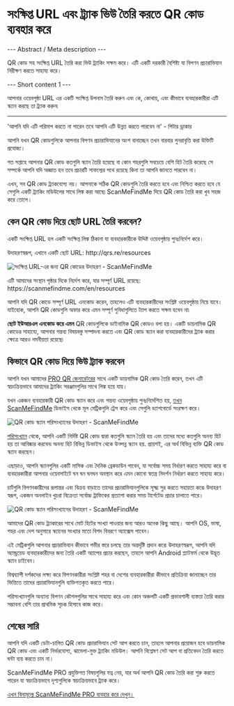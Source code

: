 <h1>সংক্ষিপ্ত URL এবং ট্র্যাক ভিউ তৈরি করতে QR কোড ব্যবহার করে</h1>

--- Abstract / Meta description ---

QR কোড সহ সংক্ষিপ্ত URL তৈরি করা ভিউ ট্র্যাকিং সক্ষম করে। এটি একটি দরকারী বৈশিষ্ট্য যা বিপণন প্রচারাভিযান নিরীক্ষণ করতে সাহায্য করে।

--- Short content 1 ---

আপনার ওয়েবপৃষ্ঠা URL এর একটি সংক্ষিপ্ত উপনাম তৈরি করুন এবং কে, কোথায়, এবং কীভাবে ব্যবহারকারীরা এটি স্ক্যান করছে তা ট্র্যাক করুন৷

----------

<p><span class="font-italic">&#39;আপনি যদি এটি পরিমাপ করতে না পারেন তবে আপনি এটি উন্নত করতে পারবেন না&#39;</span> - পিটার ড্রাকার</p>

<p>আপনি যখন QR কোডগুলিকে আপনার বিপণন প্রচারাভিযানের অংশ বানাচ্ছেন তখন বারবার পুনরাবৃত্তি করা উক্তিটি প্রযোজ্য।</p>

<p>গত সপ্তাহে আপনার QR কোড কতগুলি স্ক্যান তৈরি হয়েছে বা কোন শহরগুলি সবচেয়ে বেশি হিট তৈরি করেছে সে সম্পর্কে আপনি যদি অজ্ঞাত হন তবে প্রচারটি সাফল্যের পথে রয়েছে কিনা তা আপনি জানতে পারবেন না।</p>

<p>এখন, সব QR কোড ট্র্যাকযোগ্য নয়। আপনাকে সঠিক QR কোডগুলি তৈরি করতে হবে এবং নিশ্চিত করতে হবে যে সেগুলি একটি ট্র্যাকিং মডিউলের সাথে লিঙ্ক করা আছে৷ ScanMeFindMe দিয়ে QR কোড তৈরি করা খুব সহজ করে তোলে।</p>

<h2>কেন QR কোড দিয়ে ছোট URL তৈরি করবেন?</h2>

<p>একটি সংক্ষিপ্ত URL হল একটি সংক্ষিপ্ত লিঙ্ক ঠিকানা যা ব্যবহারকারীকে উদ্দিষ্ট ওয়েবপৃষ্ঠায় পুনঃনির্দেশ করে।</p>

<p>উদাহরণস্বরূপ, এখানে একটি ছোট URL: <span class="font-italic">http://qrs.re/resources</span></p>

<p class="imageholder">
    <img src="https://media.scanmefindme.com/blog/about_dynamic_url/files/img 1 - qr.png"
        alt="সংক্ষিপ্ত URL-এর জন্য QR কোডের উদাহরণ - ScanMeFindMe">
</p>

<p>এটি আমাদের সংস্থান পৃষ্ঠার দিকে নির্দেশ করে, যার সম্পূর্ণ URL রয়েছে: <span class="font-italic">https://scanmefindme.com/en/resources</span></p>

<p>আপনি যদি QR কোডে সম্পূর্ণ URL এনকোড করেন, তাহলেও এটি ব্যবহারকারীদের সংশ্লিষ্ট ওয়েবপৃষ্ঠায় নিয়ে যাবে। যাইহোক, আপনি QR কোডগুলি অফার করে এমন সম্পূর্ণ সুবিধাগুলিতে ট্যাপ করতে সক্ষম হবেন না৷</p>

<p><strong>ছোট ইউআরএল এনকোড করে এমন</strong> QR কোডগুলিকে ডাইনামিক QR কোডও বলা হয়। একটি ডায়নামিক QR কোডের সাহায্যে, আপনার গন্তব্য বিষয়বস্তু সম্পাদনা করতে এবং QR কোড স্ক্যান করা ব্যবহারকারীদের ট্র্যাক করার ক্ষেত্রে আরও নমনীয়তা রয়েছে৷</p>

<h2>কিভাবে QR কোড দিয়ে ভিউ ট্র্যাক করবেন</h2>

<p>আপনি যখন আমাদের <a href="#pro">PRO QR জেনারেটরের</a> সাথে একটি ডায়নামিক QR কোড তৈরি করেন, তখন এটি স্বয়ংক্রিয়ভাবে আমাদের ট্র্যাকিং সরঞ্জামগুলির সাথে লিঙ্ক হয়ে যায়।</p>

<p>যখন একজন ব্যবহারকারী QR কোড স্ক্যান করে এবং গন্তব্য ওয়েবপৃষ্ঠায় পুনঃনির্দেশিত হয়, <a href="#static:url">তখন ScanMeFindMe</a> ডিভাইস থেকে মূল মেট্রিকগুলি ট্রেস করে এবং সেগুলি ড্যাশবোর্ডে সংরক্ষণ করে।</p>

<p class="imageholder">
    <img src="https://media.scanmefindme.com/blog/about_dynamic_url/files/img 2 - total scans.png"
        alt="QR কোড স্ক্যান পরিসংখ্যানের উদাহরণ - ScanMeFindMe">
</p>

<p><a href="#article:about_statistics" title="ডায়নামিক QR কোডের পরিসংখ্যান স্ক্যান করে">পরিসংখ্যান</a> থেকে, আপনি একটি নির্দিষ্ট QR কোড দ্বারা কতগুলি স্ক্যান তৈরি হয় এবং তাদের মধ্যে কতগুলি অনন্য হিট হয় তা আবিষ্কার করবেন৷ অনন্য হিট বিভিন্ন ডিভাইস থেকে উত্পন্ন স্ক্যান হয়. প্রায়শই, এর অর্থ বিভিন্ন ব্যক্তি QR কোড স্ক্যান করছেন।</p>

<p>এছাড়াও, আপনি স্ক্যানগুলির একটি মাসিক এবং দৈনিক ব্রেকডাউন পাবেন, যা সর্বোচ্চ সময় নির্ধারণ করতে সাহায্য করে বা ব্যবহারকারীরা আপনার ওয়েবসাইটে ঘন ঘন ঘনঘন অবস্থান করে এমন কোনো স্বতন্ত্র নিদর্শন নির্ধারণ করতে সাহায্য করে।</p>

<p>চার্টগুলি বিপণনকারীদের রূপান্তর এবং বিক্রয় বাড়াতে তাদের প্রচারাভিযানগুলিকে সূক্ষ্ম সুর করতে সহায়তা করে৷ উদাহরণ স্বরূপ, একজন অনলাইন খুচরা বিক্রেতা সর্বোচ্চ ট্রাফিকের প্রত্যাশা করার সময় টার্গেটেড প্রচার চালাতে পারে।</p>

<p class="imageholder">
    <img src="https://media.scanmefindme.com/blog/about_dynamic_url/files/img 3 - scans by.png"
        alt="QR কোড স্ক্যান পরিসংখ্যানের উদাহরণ - ScanMeFindMe">
</p>

<p>আমাদের QR কোড ট্র্যাকারের সাথে মোট হিটের সংখ্যা পাওয়ার জন্য আরও অনেক কিছু আছে। আপনি OS, ভাষা, শহর এবং দেশ অনুসারে স্ক্যানের সংখ্যার মতো বিশদ বিবরণে অ্যাক্সেস পাবেন।</p>

<p>এই মেট্রিকগুলি আপনার প্রচারাভিযান কীভাবে গভীর স্তরে চলছে তার অন্তর্দৃষ্টি প্রদান করে৷ উদাহরণস্বরূপ, আপনি যদি অ্যান্ড্রয়েড ব্যবহারকারীদের জন্য তৈরি একটি অ্যাপের প্রচার করছেন, তাহলে আপনি Android প্ল্যাটফর্ম থেকে উদ্ভূত স্ক্যান চাইবেন।</p>

<p>বিশ্বব্যাপী দর্শকদের লক্ষ্য করে বিপণনকারীরা সংশ্লিষ্ট শহর বা দেশের ব্যবহারকারীরা কীভাবে প্রতিক্রিয়া জানাচ্ছেন তার ভিত্তিতে তাদের প্রচারাভিযানগুলি ব্যক্তিগতকৃত করতে পারে।</p>

<p>পরিসংখ্যানগুলি অন্যান্য বিপণন কৌশলগুলির সাথে সাহায্য করে এবং কোন অঞ্চলটি একটি প্রভাবশালী ব্যস্ততা তৈরি করার সম্ভাবনা বেশি তার প্রাথমিক সূচক হিসাবে কাজ করে।</p>

<h2>শেষের সারি</h2>

<p>আপনি যদি একটি ডেটা-চালিত QR কোড প্রচারাভিযান সেট আপ করতে চান, তাহলে আপনার প্রয়োজন হবে ডায়নামিক QR কোড এবং একটি নির্ভরযোগ্য, ঝামেলা-মুক্ত ট্র্যাকিং মডিউল। আপনি বিশ্লেষণ সেট আপ বা প্রতিবেদন তৈরি করতে ঘন্টা ব্যয় করতে চান না।</p>

<p>ScanMeFindMe PRO প্রযুক্তিগত বিষয়গুলির যত্ন নেয়, যার অর্থ আপনি QR কোড তৈরি করা শুরু করতে পারেন যা স্বয়ংক্রিয়ভাবে দৃশ্যগুলিকে স্বয়ংক্রিয়ভাবে ট্র্যাক করে।</p>

<p><a href="#pro">এখন বিনামূল্যে ScanMeFindMe PRO ব্যবহার করে দেখুন।</a></p>
